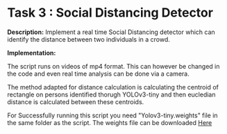 # Task 3 : Social Distancing Detector 

**Description:**
Implement a real time Social Distancing detector which can identify the distance between two individuals in a crowd.

**Implementation:**

The script runs on videos of mp4 format. This can however be changed in the code and even real time analysis can be done via a camera.

The method adapted for distance calculation is calculating the centroid of rectangle on persons identified thorugh YOLOv3-tiny and then eucledian distance is calculated between these centroids.

For Successfully running this script you need "Yolov3-tiny.weights" file in the same folder as the script.
The weights file can be downloaded [Here](https://pjreddie.com/media/files/yolov3-tiny.weights "YOLOv3-tiny Weights file")
